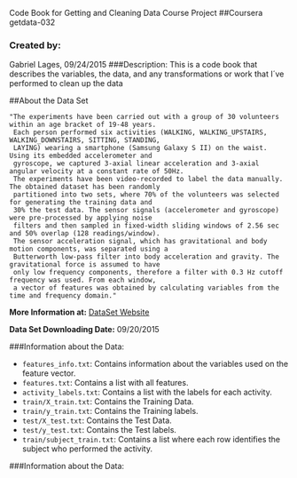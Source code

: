 Code Book for Getting and Cleaning Data Course Project
##Coursera getdata-032
### Created by:
Gabriel Lages, 09/24/2015
###Description:
This is a code book that describes the variables, the data, and any transformations or work that I´ve performed to clean up the data

##About the Data Set
```
"The experiments have been carried out with a group of 30 volunteers within an age bracket of 19-48 years.
 Each person performed six activities (WALKING, WALKING_UPSTAIRS, WALKING_DOWNSTAIRS, SITTING, STANDING, 
 LAYING) wearing a smartphone (Samsung Galaxy S II) on the waist. Using its embedded accelerometer and 
 gyroscope, we captured 3-axial linear acceleration and 3-axial angular velocity at a constant rate of 50Hz.
 The experiments have been video-recorded to label the data manually. The obtained dataset has been randomly
 partitioned into two sets, where 70% of the volunteers was selected for generating the training data and 
 30% the test data. The sensor signals (accelerometer and gyroscope) were pre-processed by applying noise
 filters and then sampled in fixed-width sliding windows of 2.56 sec and 50% overlap (128 readings/window).
 The sensor acceleration signal, which has gravitational and body motion components, was separated using a 
 Butterworth low-pass filter into body acceleration and gravity. The gravitational force is assumed to have
 only low frequency components, therefore a filter with 0.3 Hz cutoff frequency was used. From each window,
 a vector of features was obtained by calculating variables from the time and frequency domain."
```
**More Information at:** [DataSet Website](http://archive.ics.uci.edu/ml/datasets/Human+Activity+Recognition+Using+Smartphones)

**Data Set Downloading Date:** 09/20/2015

###Information about the Data:

- ```features_info.txt```: Contains information about the variables used on the feature vector.
- ```features.txt```: Contains a list with all features.
- ```activity_labels.txt```: Contains a list with the labels for each activity.
- ```train/X_train.txt```: Contains the Training Data.
- ```train/y_train.txt```: Contains the Training labels.
- ```test/X_test.txt```: Contains the Test Data.
- ```test/y_test.txt```: Contains the Test labels.
- ```train/subject_train.txt```: Contains a list where each row identifies the subject who performed the activity.

###Information about the Data:
